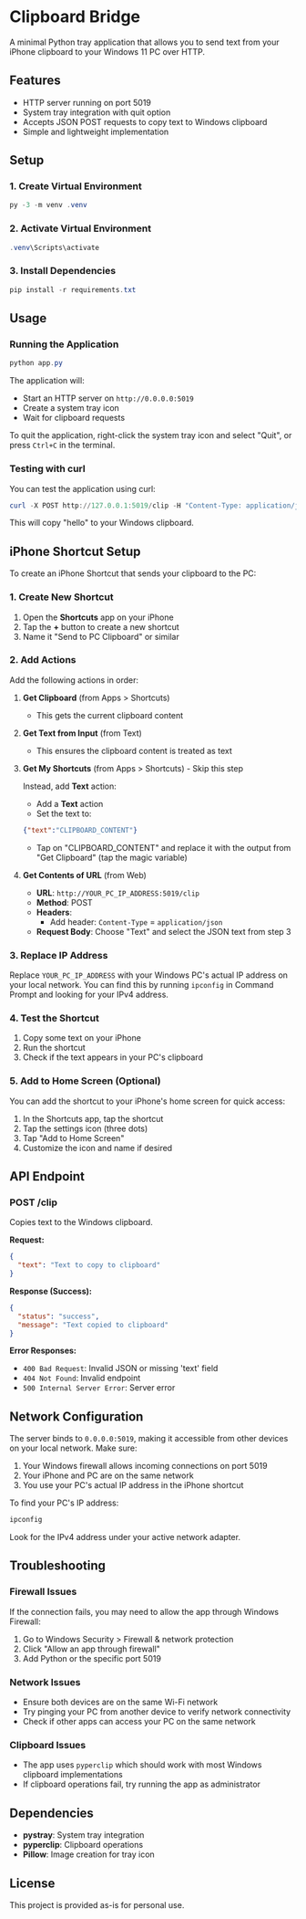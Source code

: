 # Clipboard Bridge

A minimal Python tray application that allows you to send text from your iPhone clipboard to your Windows 11 PC over HTTP.

## Features

- HTTP server running on port 5019
- System tray integration with quit option
- Accepts JSON POST requests to copy text to Windows clipboard
- Simple and lightweight implementation

## Setup

### 1. Create Virtual Environment

```powershell
py -3 -m venv .venv
```

### 2. Activate Virtual Environment

```powershell
.venv\Scripts\activate
```

### 3. Install Dependencies

```powershell
pip install -r requirements.txt
```

## Usage

### Running the Application

```powershell
python app.py
```

The application will:
- Start an HTTP server on `http://0.0.0.0:5019`
- Create a system tray icon
- Wait for clipboard requests

To quit the application, right-click the system tray icon and select "Quit", or press `Ctrl+C` in the terminal.

### Testing with curl

You can test the application using curl:

```powershell
curl -X POST http://127.0.0.1:5019/clip -H "Content-Type: application/json" -d "{\"text\":\"hello\"}"
```

This will copy "hello" to your Windows clipboard.

## iPhone Shortcut Setup

To create an iPhone Shortcut that sends your clipboard to the PC:

### 1. Create New Shortcut

1. Open the **Shortcuts** app on your iPhone
2. Tap the **+** button to create a new shortcut
3. Name it "Send to PC Clipboard" or similar

### 2. Add Actions

Add the following actions in order:

1. **Get Clipboard** (from Apps > Shortcuts)
   - This gets the current clipboard content

2. **Get Text from Input** (from Text)
   - This ensures the clipboard content is treated as text

3. **Get My Shortcuts** (from Apps > Shortcuts) - Skip this step
   
   Instead, add **Text** action:
   - Add a **Text** action
   - Set the text to:
   ```json
   {"text":"CLIPBOARD_CONTENT"}
   ```
   - Tap on "CLIPBOARD_CONTENT" and replace it with the output from "Get Clipboard" (tap the magic variable)

4. **Get Contents of URL** (from Web)
   - **URL**: `http://YOUR_PC_IP_ADDRESS:5019/clip`
   - **Method**: POST
   - **Headers**: 
     - Add header: `Content-Type` = `application/json`
   - **Request Body**: Choose "Text" and select the JSON text from step 3

### 3. Replace IP Address

Replace `YOUR_PC_IP_ADDRESS` with your Windows PC's actual IP address on your local network. You can find this by running `ipconfig` in Command Prompt and looking for your IPv4 address.

### 4. Test the Shortcut

1. Copy some text on your iPhone
2. Run the shortcut
3. Check if the text appears in your PC's clipboard

### 5. Add to Home Screen (Optional)

You can add the shortcut to your iPhone's home screen for quick access:

1. In the Shortcuts app, tap the shortcut
2. Tap the settings icon (three dots)
3. Tap "Add to Home Screen"
4. Customize the icon and name if desired

## API Endpoint

### POST /clip

Copies text to the Windows clipboard.

**Request:**
```json
{
  "text": "Text to copy to clipboard"
}
```

**Response (Success):**
```json
{
  "status": "success",
  "message": "Text copied to clipboard"
}
```

**Error Responses:**
- `400 Bad Request`: Invalid JSON or missing 'text' field
- `404 Not Found`: Invalid endpoint
- `500 Internal Server Error`: Server error

## Network Configuration

The server binds to `0.0.0.0:5019`, making it accessible from other devices on your local network. Make sure:

1. Your Windows firewall allows incoming connections on port 5019
2. Your iPhone and PC are on the same network
3. You use your PC's actual IP address in the iPhone shortcut

To find your PC's IP address:
```powershell
ipconfig
```

Look for the IPv4 address under your active network adapter.

## Troubleshooting

### Firewall Issues
If the connection fails, you may need to allow the app through Windows Firewall:
1. Go to Windows Security > Firewall & network protection
2. Click "Allow an app through firewall"
3. Add Python or the specific port 5019

### Network Issues
- Ensure both devices are on the same Wi-Fi network
- Try pinging your PC from another device to verify network connectivity
- Check if other apps can access your PC on the same network

### Clipboard Issues
- The app uses `pyperclip` which should work with most Windows clipboard implementations
- If clipboard operations fail, try running the app as administrator

## Dependencies

- **pystray**: System tray integration
- **pyperclip**: Clipboard operations
- **Pillow**: Image creation for tray icon

## License

This project is provided as-is for personal use.

